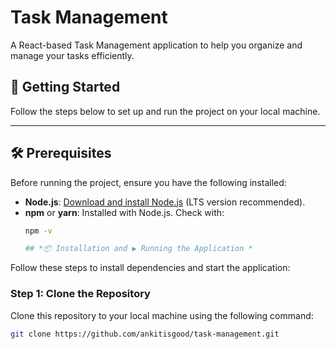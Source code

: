 # **Task Management**

A React-based Task Management application to help you organize and manage your tasks efficiently.

## 🚀 Getting Started

Follow the steps below to set up and run the project on your local machine.

---

## 🛠 Prerequisites

Before running the project, ensure you have the following installed:

- **Node.js**: [Download and install Node.js](https://nodejs.org/) (LTS version recommended).
- **npm** or **yarn**: Installed with Node.js. Check with:
  ```bash
  npm -v

  ## *📦 Installation and ▶️ Running the Application *

Follow these steps to install dependencies and start the application:

### **Step 1: Clone the Repository**
Clone this repository to your local machine using the following command:
```bash
git clone https://github.com/ankitisgood/task-management.git

